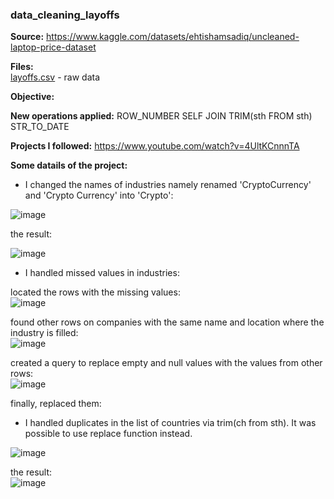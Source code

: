 ### data_cleaning_layoffs  
**Source:**
https://www.kaggle.com/datasets/ehtishamsadiq/uncleaned-laptop-price-dataset

**Files:**  
[layoffs.csv](https://github.com/boudzela/data_cleaning/blob/a6cf68765c930831c28541f548c83a97ace7d319/layoffs/layoffs.csv) - raw data 
  
**Objective:**

**New operations applied:** 
ROW_NUMBER
SELF JOIN 
TRIM(sth FROM sth)
STR_TO_DATE

**Projects I followed:**
https://www.youtube.com/watch?v=4UltKCnnnTA

**Some datails of the project:** 


 - I changed the names of industries namely renamed 'CryptoCurrency' and 'Crypto Currency' into 'Crypto':
    
![image](https://github.com/user-attachments/assets/d015e9b5-e2c9-4d46-932b-1c6f460eafe6)  

the result:  

![image](https://github.com/user-attachments/assets/27807923-e95b-4949-9a78-690d16471e8a)
  

- I handled missed values in industries:

located the rows with the missing values:  
![image](https://github.com/user-attachments/assets/e4d225d1-b3ec-4493-aa32-b1901423f2d9)   

found other rows on companies with the same name and location where the industry is filled:   
![image](https://github.com/user-attachments/assets/d39c2c97-84cd-4312-aeb6-ff861d8a471c)



created a query to replace empty and null values with the values from other rows:  
![image](https://github.com/user-attachments/assets/5ee3c1e3-f354-4b5c-82da-d0c25bb73d46)


finally, replaced them:



- I handled duplicates in the list of countries via trim(ch from sth). It was possible to use replace function instead. 

![image](https://github.com/user-attachments/assets/30148718-4941-4d03-8437-f81325f66bef)

the result:  
![image](https://github.com/user-attachments/assets/8bdcd7a4-5b09-4576-834c-a38586562134)



